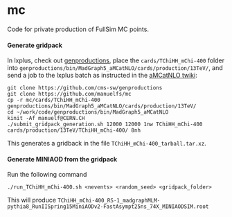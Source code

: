 mc
==============

Code for private production of FullSim MC points.

#### Generate gridpack
In lxplus, check out [genproductions](https://github.com/cms-sw/genproductions), place the
`cards/TChiHH_mChi-400` folder into `genproductions/bin/MadGraph5_aMCatNLO/cards/production/13TeV/`, and send
a job to the lxplus batch as instructed in the [aMCatNLO
twiki](https://twiki.cern.ch/twiki/bin/viewauth/CMS/QuickGuideMadGraph5aMCatNLO#Quick_tutorial_on_how_to_produce):

    git clone https://github.com/cms-sw/genproductions
    git clone https://github.com/manuelfs/mc
    cp -r mc/cards/TChiHH_mChi-400 genproductions/bin/MadGraph5_aMCatNLO/cards/production/13TeV/
    cd ~/work/code/genproductions/bin/MadGraph5_aMCatNLO
    kinit -Af manuelf@CERN.CH
    ./submit_gridpack_generation.sh 12000 12000 1nw TChiHH_mChi-400 cards/production/13TeV/TChiHH_mChi-400/ 8nh

This generates a gridback in the file `TChiHH_mChi-400_tarball.tar.xz`.


#### Generate MINIAOD from the gridpack
Run the following command

    ./run_TChiHH_mChi-400.sh <nevents> <random_seed> <gridpack_folder>
    
This will produce `TChiHH_mChi-400_RS-1_madgraphMLM-pythia8_RunIISpring15MiniAODv2-FastAsympt25ns_74X_MINIAODSIM.root`
